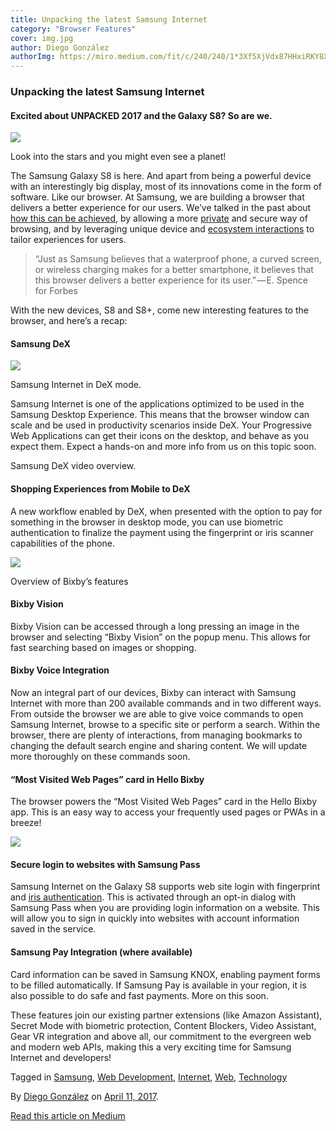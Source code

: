 ```yaml
---
title: Unpacking the latest Samsung Internet
category: "Browser Features"
cover: img.jpg
author: Diego González
authorImg: https://miro.medium.com/fit/c/240/240/1*3Xf5XjVdx87HHxiRKY8X1Q.jpeg
---
```


### Unpacking the latest Samsung Internet

#### Excited about UNPACKED 2017 and the Galaxy S8? So are we.

![](https://cdn-images-1.medium.com/max/2000/1*zBplmlSqHDV5pZudoMtM6w.jpeg)

Look into the stars and you might even see a planet!

The Samsung Galaxy S8 is here. And apart from being a powerful device with an interestingly big display, most of its innovations come in the form of software. Like our browser. At Samsung, we are building a browser that delivers a better experience for our users. We’ve talked in the past about [how this can be achieved](https://medium.com/samsung-internet-dev/many-browsers-one-web-21730352afbc), by allowing a more [private](https://medium.com/samsung-internet-dev/introducing-disconnect-for-samsung-internet-f23b29a05463) and secure way of browsing, and by leveraging unique device and [ecosystem interactions](https://samsunginter.net/docs/skybox) to tailor experiences for users.

> “Just as Samsung believes that a waterproof phone, a curved screen, or wireless charging makes for a better smartphone, it believes that this browser delivers a better experience for its user.” — E. Spence for Forbes

With the new devices, S8 and S8+, come new interesting features to the browser, and here’s a recap:

#### Samsung DeX

![](https://cdn-images-1.medium.com/max/1000/1*ec7e8mRtmeKhYTLGw0KKYg.png)

Samsung Internet in DeX mode.

Samsung Internet is one of the applications optimized to be used in the Samsung Desktop Experience. This means that the browser window can scale and be used in productivity scenarios inside DeX. Your Progressive Web Applications can get their icons on the desktop, and behave as you expect them. Expect a hands-on and more info from us on this topic soon.

Samsung DeX video overview.

#### Shopping Experiences from Mobile to DeX

A new workflow enabled by DeX, when presented with the option to pay for something in the browser in desktop mode, you can use biometric authentication to finalize the payment using the fingerprint or iris scanner capabilities of the phone.

![](https://cdn-images-1.medium.com/max/600/1*JdDxcitF6vHgldSuOTxyqg.jpeg)

Overview of Bixby’s features

#### Bixby Vision

Bixby Vision can be accessed through a long pressing an image in the browser and selecting “Bixby Vision” on the popup menu. This allows for fast searching based on images or shopping.

#### Bixby Voice Integration

Now an integral part of our devices, Bixby can interact with Samsung Internet with more than 200 available commands and in two different ways. From outside the browser we are able to give voice commands to open Samsung Internet, browse to a specific site or perform a search. Within the browser, there are plenty of interactions, from managing bookmarks to changing the default search engine and sharing content. We will update more thoroughly on these commands soon.

#### “Most Visited Web Pages” card in Hello Bixby

The browser powers the “Most Visited Web Pages” card in the Hello Bixby app. This is an easy way to access your frequently used pages or PWAs in a breeze!

![](https://cdn-images-1.medium.com/max/800/1*LekK0QY0Ak1qcmBlUKaRQg.png)

#### Secure login to websites with Samsung Pass

Samsung Internet on the Galaxy S8 supports web site login with fingerprint and [iris authentication](https://medium.com/samsung-internet-dev/iris-scanning-comes-to-the-web-516b40063622). This is activated through an opt-in dialog with Samsung Pass when you are providing login information on a website. This will allow you to sign in quickly into websites with account information saved in the service.

#### Samsung Pay Integration (where available)

Card information can be saved in Samsung KNOX, enabling payment forms to be filled automatically. If Samsung Pay is available in your region, it is also possible to do safe and fast payments. More on this soon.

These features join our existing partner extensions (like Amazon Assistant), Secret Mode with biometric protection, Content Blockers, Video Assistant, Gear VR integration and above all, our commitment to the evergreen web and modern web APIs, making this a very exciting time for Samsung Internet and developers!

Tagged in [Samsung](https://medium.com/tag/samsung), [Web Development](https://medium.com/tag/web-development), [Internet](https://medium.com/tag/internet), [Web](https://medium.com/tag/web), [Technology](https://medium.com/tag/technology)

By [Diego González](https://medium.com/@diekus) on [April 11, 2017](https://medium.com/p/fb1eac41cb7a).

[Read this article on Medium](https://medium.com/@diekus/unpacking-the-latest-samsung-internet-fb1eac41cb7a)
